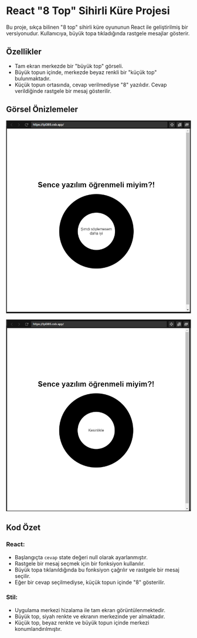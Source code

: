 # React "8 Top" Sihirli Küre Projesi

Bu proje, sıkça bilinen "8 top" sihirli küre oyununun React ile geliştirilmiş bir versiyonudur. Kullanıcıya, büyük topa tıkladığında rastgele mesajlar gösterir.

## Özellikler

- Tam ekran merkezde bir "büyük top" görseli.
- Büyük topun içinde, merkezde beyaz renkli bir "küçük top" bulunmaktadır.
- Küçük topun ortasında, cevap verilmediyse "8" yazılıdır. Cevap verildiğinde rastgele bir mesaj gösterilir.

## Görsel Önizlemeler

![Bad Cevap Görseli](https://github.com/muharremosmantopakkaya/Microfon-Yazilim-101-React/blob/main/img/bad.png)

![Kesinlikle Cevap Görseli](https://github.com/muharremosmantopakkaya/Microfon-Yazilim-101-React/blob/main/img/kesinlikle.png)

## Kod Özet

### React:
- Başlangıçta `cevap` state değeri null olarak ayarlanmıştır.
- Rastgele bir mesaj seçmek için bir fonksiyon kullanılır.
- Büyük topa tıklanıldığında bu fonksiyon çağrılır ve rastgele bir mesaj seçilir.
- Eğer bir cevap seçilmediyse, küçük topun içinde "8" gösterilir.

### Stil:
- Uygulama merkezi hizalama ile tam ekran görüntülenmektedir.
- Büyük top, siyah renkte ve ekranın merkezinde yer almaktadır.
- Küçük top, beyaz renkte ve büyük topun içinde merkezi konumlandırılmıştır.
